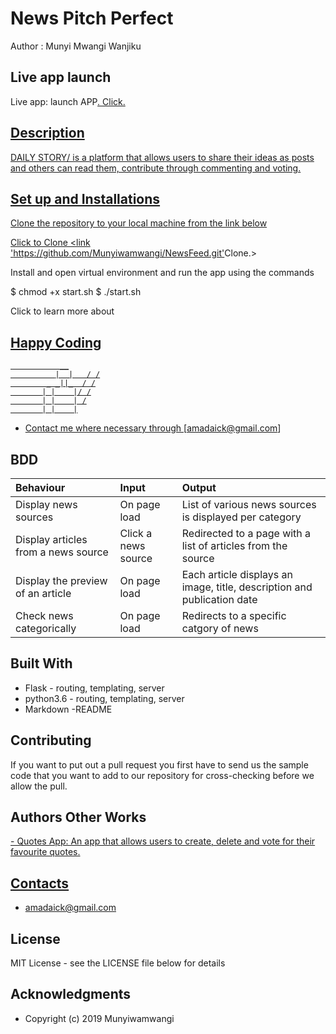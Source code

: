 # News Pitch Perfect

Author : Munyi Mwangi Wanjiku

## Live app launch

Live app: launch APP<a href = 'https://joefeeds.herokuapp.com/'>. Click.

## Description

DAILY STORY/ is a platform that allows users to share their ideas as posts and others can read them, contribute through commenting and voting.

## Set up and Installations

Clone the repository to your local machine from the link below

Click to Clone <link '<https://github.com/Munyiwamwangi/NewsFeed.git'>Clone.>

Install and open virtual environment and run the app using the commands

  $ chmod +x start.sh
  $ ./start.sh

Click to learn more about  <a href = 'https://newsapi.org/'>

## Happy Coding

               __
              |  |   / /
            _ _||_  / /
           | |    |/ /
           | |    | /
           | |    |

* Contact me where necessary through [amadaick@gmail.com]

## BDD

|Behaviour   |  Input | Output|
|:--------|:---------|:--------------|
|Display news sources| On page load|List of various news sources is displayed per category|
|Display articles from a news source|Click a news source|Redirected to a page with a list of articles from the source|
|Display the preview of an article|On page load|Each article displays an image, title, description and publication date|
|Check news categorically |On page load|Redirects to a specific catgory of news|

## Built With

* Flask - routing, templating, server
* python3.6 - routing, templating, server
* Markdown -README

## Contributing

If you want to put out a pull request you first have to send us the sample code that you want to add to our repository for cross-checking before we allow the pull.

## Authors Other Works

<a href = 'https://munyiwamwangi.github.io/Quotes-App/'> - Quotes App: An app that allows users to create, delete and vote for their favourite quotes.


## Contacts

* amadaick@gmail.com

## License

 MIT License - see the LICENSE file below for details

## Acknowledgments

* Copyright (c) 2019 Munyiwamwangi
